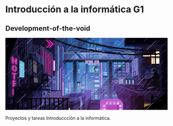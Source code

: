 # Introducción a la informática G1 
## Development-of-the-void
![Development-of-the-void](https://github.com/VOIDX66/Development-of-the-void/blob/master/giphy.gif)

Proyectos y tareas Introduccción a la informática.

